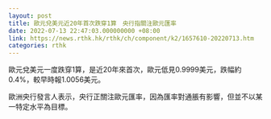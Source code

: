 ```yaml
---
layout: post
title: 歐元兌美元近20年首次跌穿1算　央行指關注歐元匯率
date: 2022-07-13 22:47:03.000000000 +08:00
link: https://news.rthk.hk/rthk/ch/component/k2/1657610-20220713.htm
categories: rthk
---
```


歐元兌美元一度跌穿1算，是近20年來首次，歐元低見0.9999美元，跌幅約0.4%，較早時報1.0056美元。

歐洲央行發言人表示，央行正關注歐元匯率，因為匯率對通脹有影響，但並不以某一特定水平為目標。
